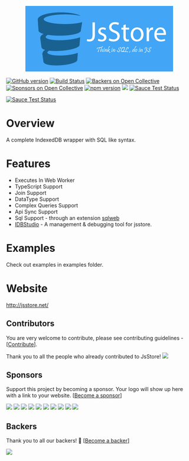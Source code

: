 <p align="center"> 
<img src="logos/JsStore_400_177.png">
</p>

[![GitHub version](https://badge.fury.io/gh/ujjwalguptaofficial%2FJsStore.svg)](https://badge.fury.io/gh/ujjwalguptaofficial%2FJsStore)
[![Build Status](https://travis-ci.org/ujjwalguptaofficial/JsStore.svg?branch=master)](https://travis-ci.org/ujjwalguptaofficial/JsStore)
[![Backers on Open Collective](https://opencollective.com/JsStore/backers/badge.svg)](#backers) [![Sponsors on Open Collective](https://opencollective.com/JsStore/sponsors/badge.svg)](#sponsors) [![npm version](https://badge.fury.io/js/jsstore.svg)](https://badge.fury.io/js/jsstore)
[![](https://data.jsdelivr.com/v1/package/npm/jsstore/badge)](https://www.jsdelivr.com/package/npm/jsstore)
[![Sauce Test Status](https://saucelabs.com/buildstatus/ujjwalgupta)](https://saucelabs.com/u/ujjwalgupta)

[![Sauce Test Status](https://saucelabs.com/browser-matrix/ujjwalgupta.svg)](https://saucelabs.com/u/ujjwalgupta)

# Overview

A complete IndexedDB wrapper with SQL like syntax.

# Features 

* Executes In Web Worker
* TypeScript Support 
* Join Support
* DataType Support
* Complex Queries Support
* Api Sync Support
* Sql Support - through an extension [sqlweb](https://github.com/ujjwalguptaofficial/sqlweb)
* [IDBStudio](https://github.com/ujjwalguptaofficial/idbstudio) - A management & debugging tool for jsstore.

# Examples

Check out examples in examples folder.

# Website

http://jsstore.net/

## Contributors

You are very welcome to contribute, please see contributing guidelines - [[Contribute](CONTRIBUTING.MD)].

Thank you to all the people who already contributed to JsStore!
<a href="https://github.com/ujjwalguptaofficial/JsStore/graphs/contributors"><img src="https://opencollective.com/JsStore/contributors.svg?width=890&button=false" /></a>

## Sponsors

Support this project by becoming a sponsor. Your logo will show up here with a link to your website. [[Become a sponsor](https://opencollective.com/JsStore#sponsor)]

<a href="https://opencollective.com/JsStore/sponsor/0/website" target="_blank"><img src="https://opencollective.com/JsStore/sponsor/0/avatar.svg"></a>
<a href="https://opencollective.com/JsStore/sponsor/1/website" target="_blank"><img src="https://opencollective.com/JsStore/sponsor/1/avatar.svg"></a>
<a href="https://opencollective.com/JsStore/sponsor/2/website" target="_blank"><img src="https://opencollective.com/JsStore/sponsor/2/avatar.svg"></a>
<a href="https://opencollective.com/JsStore/sponsor/3/website" target="_blank"><img src="https://opencollective.com/JsStore/sponsor/3/avatar.svg"></a>
<a href="https://opencollective.com/JsStore/sponsor/4/website" target="_blank"><img src="https://opencollective.com/JsStore/sponsor/4/avatar.svg"></a>
<a href="https://opencollective.com/JsStore/sponsor/5/website" target="_blank"><img src="https://opencollective.com/JsStore/sponsor/5/avatar.svg"></a>
<a href="https://opencollective.com/JsStore/sponsor/6/website" target="_blank"><img src="https://opencollective.com/JsStore/sponsor/6/avatar.svg"></a>
<a href="https://opencollective.com/JsStore/sponsor/7/website" target="_blank"><img src="https://opencollective.com/JsStore/sponsor/7/avatar.svg"></a>
<a href="https://opencollective.com/JsStore/sponsor/8/website" target="_blank"><img src="https://opencollective.com/JsStore/sponsor/8/avatar.svg"></a>
<a href="https://opencollective.com/JsStore/sponsor/9/website" target="_blank"><img src="https://opencollective.com/JsStore/sponsor/9/avatar.svg"></a>

## Backers

Thank you to all our backers! 🙏 [[Become a backer](https://opencollective.com/JsStore#backer)]

<a href="https://opencollective.com/JsStore#backers" target="_blank"><img src="https://opencollective.com/JsStore/backers.svg?width=890"></a>
